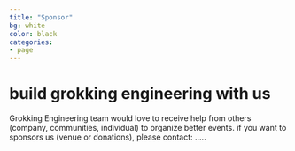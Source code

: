 ```yaml
---
title: "Sponsor"
bg: white
color: black
categories:
- page
---
```


# build grokking engineering with us

Grokking Engineering team would love to receive help from others (company, communities, individual) to organize better events. if you want to sponsors us (venue or donations), please contact: .....
